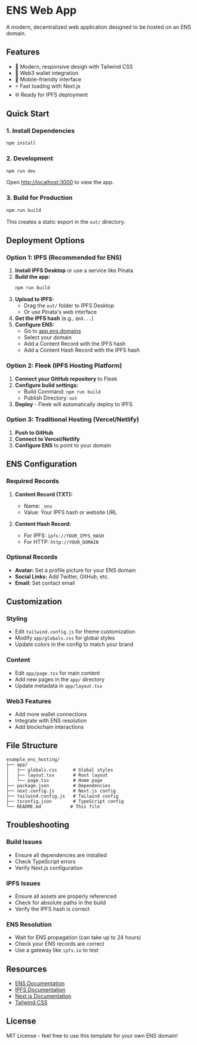# ENS Web App

A modern, decentralized web application designed to be hosted on an ENS domain.

## Features

- 🎨 Modern, responsive design with Tailwind CSS
- 🔗 Web3 wallet integration
- 📱 Mobile-friendly interface
- ⚡ Fast loading with Next.js
- 🌐 Ready for IPFS deployment

## Quick Start

### 1. Install Dependencies

```bash
npm install
```

### 2. Development

```bash
npm run dev
```

Open [http://localhost:3000](http://localhost:3000) to view the app.

### 3. Build for Production

```bash
npm run build
```

This creates a static export in the `out/` directory.

## Deployment Options

### Option 1: IPFS (Recommended for ENS)

1. **Install IPFS Desktop** or use a service like Pinata
2. **Build the app:**
   ```bash
   npm run build
   ```
3. **Upload to IPFS:**
   - Drag the `out/` folder to IPFS Desktop
   - Or use Pinata's web interface
4. **Get the IPFS hash** (e.g., `QmX...`)
5. **Configure ENS:**
   - Go to [app.ens.domains](https://app.ens.domains)
   - Select your domain
   - Add a Content Record with the IPFS hash
   - Add a Content Hash Record with the IPFS hash

### Option 2: Fleek (IPFS Hosting Platform)

1. **Connect your GitHub repository** to Fleek
2. **Configure build settings:**
   - Build Command: `npm run build`
   - Publish Directory: `out`
3. **Deploy** - Fleek will automatically deploy to IPFS

### Option 3: Traditional Hosting (Vercel/Netlify)

1. **Push to GitHub**
2. **Connect to Vercel/Netlify**
3. **Configure ENS** to point to your domain

## ENS Configuration

### Required Records

1. **Content Record (TXT):**
   - Name: `_ens`
   - Value: Your IPFS hash or website URL

2. **Content Hash Record:**
   - For IPFS: `ipfs://YOUR_IPFS_HASH`
   - For HTTP: `http://YOUR_DOMAIN`

### Optional Records

- **Avatar:** Set a profile picture for your ENS domain
- **Social Links:** Add Twitter, GitHub, etc.
- **Email:** Set contact email

## Customization

### Styling
- Edit `tailwind.config.js` for theme customization
- Modify `app/globals.css` for global styles
- Update colors in the config to match your brand

### Content
- Edit `app/page.tsx` for main content
- Add new pages in the `app/` directory
- Update metadata in `app/layout.tsx`

### Web3 Features
- Add more wallet connections
- Integrate with ENS resolution
- Add blockchain interactions

## File Structure

```
example_ens_hosting/
├── app/
│   ├── globals.css      # Global styles
│   ├── layout.tsx       # Root layout
│   └── page.tsx         # Home page
├── package.json         # Dependencies
├── next.config.js       # Next.js config
├── tailwind.config.js   # Tailwind config
├── tsconfig.json        # TypeScript config
└── README.md           # This file
```

## Troubleshooting

### Build Issues
- Ensure all dependencies are installed
- Check TypeScript errors
- Verify Next.js configuration

### IPFS Issues
- Ensure all assets are properly referenced
- Check for absolute paths in the build
- Verify the IPFS hash is correct

### ENS Resolution
- Wait for ENS propagation (can take up to 24 hours)
- Check your ENS records are correct
- Use a gateway like `ipfs.io` to test

## Resources

- [ENS Documentation](https://docs.ens.domains/)
- [IPFS Documentation](https://docs.ipfs.io/)
- [Next.js Documentation](https://nextjs.org/docs)
- [Tailwind CSS](https://tailwindcss.com/docs)

## License

MIT License - feel free to use this template for your own ENS domain!
